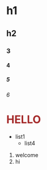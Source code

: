 # h1
## h2
### 3
#### 4
##### 5
###### 6
<h1 style="color:brown"> HELLO</h1>


- list1 
     - list4
<ol>
 <li>welcome</li>
 <li>hi</li
 </ol>
 
